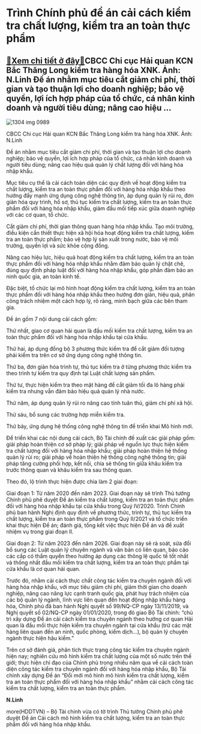 Trình Chính phủ đề án cải cách kiểm tra chất lượng, kiểm tra an toàn thực phẩm
==============================================================================

[:gift:Xem chi tiết ở đây:gift:](https://hddtvn.com/trinh-chinh-phu-de-an-cai-cach-kiem-tra-chat-luong-kiem-tra-an-toan-thuc-pham/)CBCC Chi cục Hải quan KCN Bắc Thăng Long kiểm tra hàng hóa XNK. Ảnh: N.Linh Đề án nhằm mục tiêu cắt giảm chi phí, thời gian và tạo thuận lợi cho doanh nghiệp; bảo vệ quyền, lợi ích hợp pháp của tổ chức, cá nhân kinh doanh và người tiêu dùng; nâng cao hiệu …
-------------------------------------------------------------------------------------------------------------------------------------------------------------------------------------------------------------------------------------------------------------------------------





![1304 img 0989](https://haiquanonline.com.vn/stores/news_dataimages/linhntn/082020/17/11/in_article/1304_IMG_0989.jpg?rt=20200918104135 "CBCC Chi cục Hải quan KCN Bắc Thăng Long kiểm tra hàng hóa XNK. Ảnh: N.Linh")


CBCC Chi cục Hải quan KCN Bắc Thăng Long kiểm tra hàng hóa XNK. Ảnh: N.Linh



Đề án nhằm mục tiêu cắt giảm chi phí, thời gian và tạo thuận lợi cho doanh nghiệp; bảo vệ quyền, lợi ích hợp pháp của tổ chức, cá nhân kinh doanh và người tiêu dùng; nâng cao hiệu quả quản lý chất lượng đối với hàng hóa nhập khẩu.


Mục tiêu cụ thể là cải cách toàn diện các quy định về hoạt động kiểm tra chất lượng, kiểm tra an toàn thực phẩm đối với hàng hóa nhập khẩu theo hướng đẩy mạnh ứng dụng công nghệ thông tin, áp dụng quản lý rủi ro, đơn giản hóa quy trình, hồ sơ, thủ tục kiểm tra chất lượng, kiểm tra an toàn thực phẩm đối với hàng hóa nhập khẩu, giảm đầu mối tiếp xúc giữa doanh nghiệp với các cơ quan, tổ chức.


Cắt giảm chi phí, thời gian thông quan hàng hóa nhập khẩu. Tạo môi trường, điều kiện cần thiết thực hiện xã hội hóa hoạt động kiểm tra chất lượng, kiểm tra an toàn thực phẩm; bảo vệ hợp lý sản xuất trong nước, bảo vệ môi trường, quyền lợi và sức khỏe cộng đồng.


Nâng cao hiệu lực, hiệu quả hoạt động kiểm tra chất lượng, kiểm tra an toàn thực phẩm đối với hàng hóa nhập khẩu nhằm đảm bảo quản lý chặt chẽ, đúng quy định pháp luật đối với hàng hóa nhập khẩu, góp phần đảm bảo an ninh quốc gia, an toàn kinh tế.


Đặc biệt, tổ chức lại mô hình hoạt động kiểm tra chất lượng, kiểm tra an toàn thực phẩm đối với hàng hóa nhập khẩu theo hướng đơn giản, hiệu quả, phân công trách nhiệm một cách hợp lý, rõ ràng, minh bạch giữa các bên tham gia.


Đề án gồm 7 nội dung cải cách gồm:


Thứ nhất, giao cơ quan hải quan là đầu mối kiểm tra chất lượng, kiểm tra an toàn thực phẩm đối với hàng hóa nhập khẩu tại cửa khẩu.


Thứ hai, áp dụng đồng bộ 3 phương thức kiểm tra để cắt giảm đối tượng phải kiểm tra trên cơ sở ứng dụng công nghệ thông tin.


Thứ ba, đơn giản hóa trình tự, thủ tục kiểm tra ở từng phương thức kiểm tra theo trình tự kiểm tra quy định tại Luật chất lượng sản phẩm.


Thứ tư, thực hiện kiểm tra theo mặt hàng để cắt giảm tối đa lô hàng phải kiểm tra nhưng vẫn đảm bảo hiệu quả quản lý nhà nước.


Thứ năm, áp dụng quản lý rủi ro nâng cao tính tuân thủ, giảm chi phí xã hội.


Thứ sáu, bổ sung các trường hợp miễn kiểm tra.


Thứ bảy, ứng dụng hệ thống công nghệ thông tin để triển khai Mô hình mới.


Để triển khai các nội dung cải cách, Bộ Tài chính đề xuất các giải pháp gồm: giải pháp hoàn thiện cơ sở pháp lý; giải pháp về nguồn lực thực hiện kiểm tra chất lượng đối với hàng hóa nhập khẩu; giải pháp hoàn thiện hệ thống quản lý rủi ro; giải pháp về hoàn thiện hệ thống công nghệ thông tin; giải pháp tăng cường phối hợp, kết nối, chia sẻ thông tin giữa khâu kiểm tra trước thông quan và khâu kiểm tra sau thông quan.


Theo đó, lộ trình thực hiện được chia làm 2 giai đoạn:


Giai đoạn 1: Từ năm 2020 đến năm 2023. Giai đoạn này sẽ trình Thủ tướng Chính phủ phê duyệt Đề án kiểm tra chất lượng, kiểm tra an toàn thực phẩm đối với hàng hóa nhập khẩu tại cửa khẩu trong Quý IV/2020. Trình Chính phủ ban hành Nghị định quy định về phương thức, trình tự, thủ tục kiểm tra chất lượng, kiểm tra an toàn thực phẩm trong Quý II/2021 và tổ chức triển khai thực hiện Đề án; đánh giá, tổng kết việc thực hiện Đề án và đề xuất nhiệm vụ trong giai đoạn II.


Giai đoạn 2: Từ năm 2023 đến năm 2026. Giai đoạn này sẽ rà soát, sửa đổi bổ sung các Luật quản lý chuyên ngành và văn bản có liên quan, báo cáo các cấp có thẩm quyền theo hướng áp dụng các thông lệ quốc tế tốt nhất và thống nhất đầu mối kiểm tra chất lượng, kiểm tra an toàn thực phẩm tại cửa khẩu là cơ quan hải quan.






Trước đó, nhằm cải cách thực chất công tác kiểm tra chuyên ngành đối với hàng hóa nhập khẩu, với mục tiêu giảm chi phí, giảm thời gian cho doanh nghiệp, nâng cao năng lực cạnh tranh quốc gia, phát huy trách nhiệm của các bộ quản lý ngành, lĩnh vực liên quan đến hoạt động nhập khẩu hàng hóa, Chính phủ đã ban hành Nghị quyết số 99/NQ-CP ngày 13/11/2019, và Nghị quyết số 02/NQ-CP ngày 01/01/2020, trong đó giao Bộ Tài chính: “chủ trì xây dựng Đề án cải cách kiểm tra chuyên ngành theo hướng cơ quan Hải quan là đầu mối thực hiện kiểm tra chuyên ngành tại cửa khẩu (trừ các mặt hàng liên quan đến an ninh, quốc phòng, kiểm dịch…), bộ quản lý chuyên ngành thực hiện hậu kiểm.”


Trên cơ sở đánh giá, phân tích thực trạng công tác kiểm tra chuyên ngành hiện nay; nghiên cứu mô hình kiểm tra chất lượng của một số nước trên thế giới; thực hiện chỉ đạo của Chính phủ trong nhiều năm qua về cải cách toàn diện công tác kiểm tra chuyên ngành đối với hàng hóa nhập khẩu, Bộ Tài chính xây dựng Đề án “Đổi mới mô hình mô hình kiểm tra chất lượng, kiểm tra an toàn thực phẩm đối với hàng hóa nhập khẩu” nhằm cải cách công tác kiểm tra chất lượng, kiểm tra an toàn thực phẩm.







**N.Linh**



more(HDDTVN) – Bộ Tài chính vừa có tờ trình Thủ tướng Chính phủ phê duyệt Đề án Cải cách mô hình kiểm tra chất lượng, kiểm tra an toàn thực phẩm đối với hàng hóa nhập khẩu.

